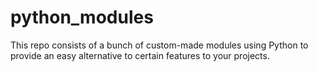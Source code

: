 # python_modules
This repo consists of a bunch of custom-made modules using Python to provide an easy alternative to certain features to your projects.
